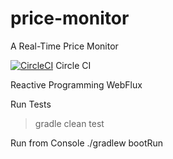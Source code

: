 # price-monitor
A Real-Time Price Monitor

[![CircleCI](https://circleci.com/gh/MaMoreo/price-monitor.svg?style=svg)](https://circleci.com/gh/MaMoreo/price-monitor)
Circle CI

Reactive Programming WebFlux

Run Tests
> gradle clean test

Run from Console
./gradlew bootRun